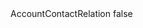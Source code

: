 <?xml version="1.0" encoding="UTF-8"?>
<CustomMetadata xmlns="http://soap.sforce.com/2006/04/metadata">
    <label>AccountContactRelation</label>
    <protected>false</protected>
</CustomMetadata>
